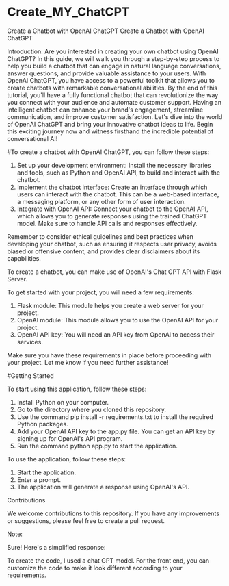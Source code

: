 # Create_MY_ChatCPT
Create a Chatbot with OpenAI ChatGPT
Create a Chatbot with OpenAI ChatGPT

Introduction: Are you interested in creating your own chatbot using OpenAI ChatGPT? In this guide, we will walk you through a step-by-step process to help you build a chatbot that can engage in natural language conversations, answer questions, and provide valuable assistance to your users. With OpenAI ChatGPT, you have access to a powerful toolkit that allows you to create chatbots with remarkable conversational abilities. By the end of this tutorial, you'll have a fully functional chatbot that can revolutionize the way you connect with your audience and automate customer support. Having an intelligent chatbot can enhance your brand's engagement, streamline communication, and improve customer satisfaction. Let's dive into the world of OpenAI ChatGPT and bring your innovative chatbot ideas to life. Begin this exciting journey now and witness firsthand the incredible potential of conversational AI!



#To create a chatbot with OpenAI ChatGPT, you can follow these steps:

1. Set up your development environment: Install the necessary libraries and tools, such as Python and OpenAI API, to build and interact with the chatbot.
2. Implement the chatbot interface: Create an interface through which users can interact with the chatbot. This can be a web-based interface, a messaging platform, or any other form of user interaction.
3. Integrate with OpenAI API: Connect your chatbot to the OpenAI API, which allows you to generate responses using the trained ChatGPT model. Make sure to handle API calls and responses effectively.

Remember to consider ethical guidelines and best practices when developing your chatbot, such as ensuring it respects user privacy, avoids biased or offensive content, and provides clear disclaimers about its capabilities.

To create a chatbot, you can make use of OpenAI's Chat GPT API with Flask Server.

To get started with your project, you will need a few requirements:

1. Flask module: This module helps you create a web server for your project.
2. OpenAI module: This module allows you to use the OpenAI API for your project.
3. OpenAI API key: You will need an API key from OpenAI to access their services.

Make sure you have these requirements in place before proceeding with your project. Let me know if you need further assistance!

#Getting Started

To start using this application, follow these steps:

1. Install Python on your computer.
2. Go to the directory where you cloned this repository.
3. Use the command pip install -r requirements.txt to install the required Python packages.
4. Add your OpenAI API key to the app.py file. You can get an API key by signing up for OpenAI's API program.
5. Run the command python app.py to start the application.

To use the application, follow these steps:

1. Start the application.
2. Enter a prompt.
3. The application will generate a response using OpenAI's API.

Contributions

We welcome contributions to this repository. If you have any improvements or suggestions, please feel free to create a pull request.

Note:

Sure! Here's a simplified response:

To create the code, I used a chat GPT model. For the front end, you can customize the code to make it look different according to your requirements.

